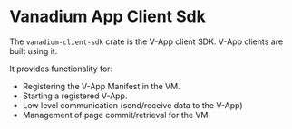 # Vanadium App Client Sdk

The `vanadium-client-sdk` crate is the V-App client SDK. V-App clients are built using it.

It provides functionality for:

- Registering the V-App Manifest in the VM.
- Starting a registered V-App.
- Low level communication (send/receive data to the V-App)
- Management of page commit/retrieval for the VM.
